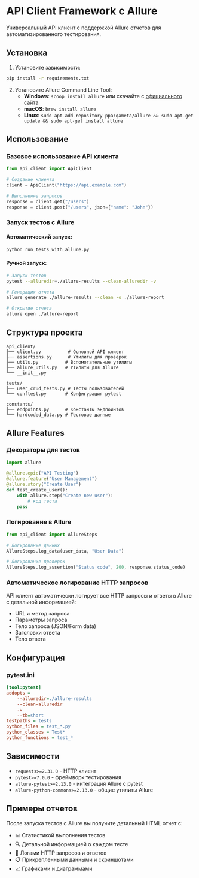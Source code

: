 # API Client Framework с Allure

Универсальный API клиент с поддержкой Allure отчетов для автоматизированного тестирования.

## Установка

1. Установите зависимости:
```bash
pip install -r requirements.txt
```

2. Установите Allure Command Line Tool:
   - **Windows**: `scoop install allure` или скачайте с [официального сайта](https://docs.qameta.io/allure/#_installing_a_commandline)
   - **macOS**: `brew install allure`
   - **Linux**: `sudo apt-add-repository ppa:qameta/allure && sudo apt-get update && sudo apt-get install allure`

## Использование

### Базовое использование API клиента

```python
from api_client import ApiClient

# Создание клиента
client = ApiClient("https://api.example.com")

# Выполнение запросов
response = client.get("/users")
response = client.post("/users", json={"name": "John"})
```

### Запуск тестов с Allure

#### Автоматический запуск:
```bash
python run_tests_with_allure.py
```

#### Ручной запуск:
```bash
# Запуск тестов
pytest --alluredir=./allure-results --clean-alluredir -v

# Генерация отчета
allure generate ./allure-results --clean -o ./allure-report

# Открытие отчета
allure open ./allure-report
```

## Структура проекта

```
api_client/
├── client.py          # Основной API клиент
├── assertions.py      # Утилиты для проверок
├── utils.py          # Вспомогательные утилиты
├── allure_utils.py   # Утилиты для Allure
└── __init__.py

tests/
├── user_crud_tests.py # Тесты пользователей
└── conftest.py       # Конфигурация pytest

constants/
├── endpoints.py      # Константы эндпоинтов
└── hardcoded_data.py # Тестовые данные
```

## Allure Features

### Декораторы для тестов

```python
import allure

@allure.epic("API Testing")
@allure.feature("User Management")
@allure.story("Create User")
def test_create_user():
    with allure.step("Create new user"):
        # код теста
    pass
```

### Логирование в Allure

```python
from api_client import AllureSteps

# Логирование данных
AllureSteps.log_data(user_data, "User Data")

# Логирование проверок
AllureSteps.log_assertion("Status code", 200, response.status_code)
```

### Автоматическое логирование HTTP запросов

API клиент автоматически логирует все HTTP запросы и ответы в Allure с детальной информацией:
- URL и метод запроса
- Параметры запроса
- Тело запроса (JSON/Form data)
- Заголовки ответа
- Тело ответа

## Конфигурация

### pytest.ini
```ini
[tool:pytest]
addopts = 
    --alluredir=./allure-results
    --clean-alluredir
    -v
    --tb=short
testpaths = tests
python_files = test_*.py
python_classes = Test*
python_functions = test_*
```

## Зависимости

- `requests>=2.31.0` - HTTP клиент
- `pytest>=7.0.0` - фреймворк тестирования
- `allure-pytest>=2.13.0` - интеграция Allure с pytest
- `allure-python-commons>=2.13.0` - общие утилиты Allure

## Примеры отчетов

После запуска тестов с Allure вы получите детальный HTML отчет с:
- 📊 Статистикой выполнения тестов
- 🔍 Детальной информацией о каждом тесте
- 📝 Логами HTTP запросов и ответов
- 📋 Прикрепленными данными и скриншотами
- 📈 Графиками и диаграммами 